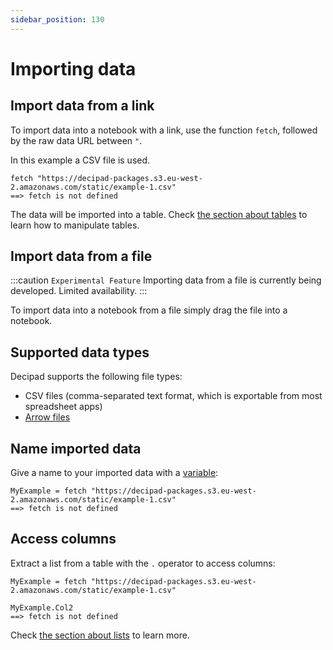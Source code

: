 ```yaml
---
sidebar_position: 130
---
```


# Importing data

## Import data from a link

To import data into a notebook with a link, use the function `fetch`, followed by the raw data URL between `"`.

In this example a CSV file is used.

```deci live
fetch "https://decipad-packages.s3.eu-west-2.amazonaws.com/static/example-1.csv"
==> fetch is not defined
```

The data will be imported into a table.
Check [the section about tables](/docs/language/data-organization/tables) to learn how to manipulate tables.

## Import data from a file

:::caution `Experimental Feature`
Importing data from a file is currently being developed. Limited availability.
:::

To import data into a notebook from a file simply drag the file into a notebook.

## Supported data types

Decipad supports the following file types:

- CSV files (comma-separated text format, which is exportable from most spreadsheet apps)
- [Arrow files](https://arrow.apache.org)

## Name imported data

Give a name to your imported data with a [variable](/language/variables):

```deci live
MyExample = fetch "https://decipad-packages.s3.eu-west-2.amazonaws.com/static/example-1.csv"
==> fetch is not defined
```

## Access columns

Extract a list from a table with the `.` operator to access columns:

```deci live
MyExample = fetch "https://decipad-packages.s3.eu-west-2.amazonaws.com/static/example-1.csv"

MyExample.Col2
==> fetch is not defined
```

Check [the section about lists](/docs/language/data-organization/lists) to learn more.
